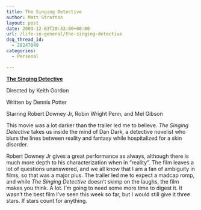 ```yaml
---
title: The Singing Detective
author: Matt Stratton
layout: post
date: 2003-12-03T20:43:00+00:00
url: /life-in-general/the-singing-detective
dsq_thread_id:
  - 28247849
categories:
  - Personal

---
```

<a href="https://www.imdb.com/title/tt0314676/" target="_blank"><strong>The Singing Detective</strong></a>
  
Directed by Keith Gordon
  
Written by Dennis Potter
  
Starring Robert Downey Jr, Robin Wright Penn, and Mel Gibson

This movie was a lot darker than the trailer led me to believe. _The Singing Detective_ takes us inside the mind of Dan Dark, a detective novelist who blurs the lines between reality and fantasy while hospitalized for a skin disorder.

Robert Downey Jr gives a great performance as always, although there is much more depth to his characterization when in &#8220;reality&#8221;. The film leaves a lot of questions unanswered, and we all know that I am a fan of ambiguity in films, so that was a major plus. The trailer led me to expect a madcap romp, and while _The Singing Detective_ doesn&#8217;t skimp on the laughs, the film makes you think. A lot. I&#8217;m going to need some more time to digest it. It wasn&#8217;t the best film I&#8217;ve seen this week so far, but I would still give it three stars. If stars count for anything.
